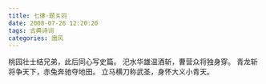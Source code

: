 ```yaml
---
title: 七律·题关羽
date: 2008-07-26 12:20:20
tags: 古典诗词
categories: 唐风
---
```

桃园壮士结兄弟，此后同心写史篇。
汜水华雄温酒斩，曹营众将独身穿。
青龙斩将争天下，赤兔奔驰夺地田。
立马横刀称武圣，身怀大义小青天。
